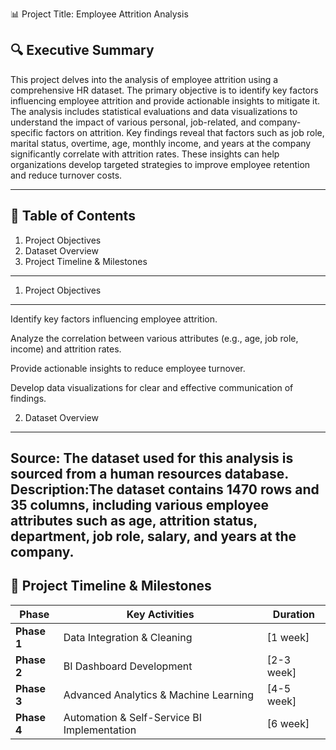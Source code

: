 📊 Project Title: Employee Attrition Analysis

🔍 Executive Summary
-----------------------

This project delves into the analysis of employee attrition using a comprehensive HR dataset. The primary objective is to identify key factors influencing employee attrition and provide actionable insights to mitigate it. The analysis includes statistical evaluations and data visualizations to understand the impact of various personal, job-related, and company-specific factors on attrition. Key findings reveal that factors such as job role, marital status, overtime, age, monthly income, and years at the company significantly correlate with attrition rates. These insights can help organizations develop targeted strategies to improve employee retention and reduce turnover costs.

----------------------------------------------------------------------------------------------------------------------------------------------------------------------------------
📖 Table of Contents
----------------------

1) Project Objectives
2) Dataset Overview
3) Project Timeline & Milestones


-----------------------------------------------------------------------------------------------------------------------------------------------------------------------------------
1. Project Objectives
-----------------------
 Identify key factors influencing employee attrition.
 
 Analyze the correlation between various attributes (e.g., age, job role, income) and attrition rates.
 
 Provide actionable insights to reduce employee turnover.
 
 Develop data visualizations for clear and effective communication of findings.
 

2. Dataset Overview
----------------------
Source: The dataset used for this analysis is sourced from a human resources database.
 Description:The dataset contains 1470 rows and 35 columns, including various employee attributes such as age, attrition status, department, job role, salary, and years at the company.
---------------------------------------------------------------------------------------------------------------------------------------------------------------------------------
## 📅 Project Timeline & Milestones
| Phase        | Key Activities | Duration |
|-------------|----------------|----------|
| **Phase 1** | Data Integration & Cleaning | [1 week] |
| **Phase 2** | BI Dashboard Development | [2-3 week] |
| **Phase 3** | Advanced Analytics & Machine Learning | [4-5 week] |
| **Phase 4** | Automation & Self-Service BI Implementation | [6 week] |


